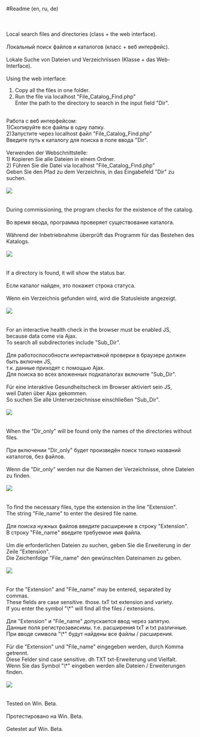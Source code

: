 #Readme (en, ru, de)<br />
<br />
<br />
<br />
Local search files and directories (class + the web interface).<br />
<br />
Локальный поиск файлов и каталогов (класс + веб интерфейс).<br />
<br />
Lokale Suche von Dateien und Verzeichnissen (Klasse + das Web-Interface).<br />
<br />
Using the web interface:<br />
1) Copy all the files in one folder.<br />
2) Run the file via localhost "File_Catalog_Find.php"<br />
Enter the path to the directory to search in the input field "Dir".<br />
<br />
Работа с веб интерфейсом:<br />
1)Скопируйте все файлы в одну папку.<br />
2)Запустите через localhost файл "File_Catalog_Find.php"<br />
Введите путь к каталогу для поиска в поле ввода "Dir".<br />
<br />
Verwenden der Webschnittstelle:<br />
1) Kopieren Sie alle Dateien in einem Ordner.<br />
2) Führen Sie die Datei via localhost "File_Catalog_Find.php"<br />
Geben Sie den Pfad zu dem Verzeichnis, in das Eingabefeld "Dir" zu suchen.<br />
<br />
<img src="https://3.downloader.disk.yandex.ua/preview/325b23723657b4b9e2a70411fbec321a6f51805862c75a6637209fb4b845e24e/inf/ZmLKnNJtbUCKFiGFxF2iYyFBHbNcS19XkizJw0AWzH4-AL1bWFbRTjef7-pVYdlYzIqLdaCms0_03X0mFVbTBQ%3D%3D?uid=0&filename=1.png&disposition=inline&hash=&limit=0&content_type=image%2Fpng&tknv=v2&size=1163x679" /><br />
<br />
<br />
During commissioning, the program checks for the existence of the catalog.<br />
<br />
Во время ввода, программа проверяет существование каталога.<br />
<br />
Während der Inbetriebnahme überprüft das Programm für das Bestehen des Katalogs.<br />
<br />
<img src="https://3.downloader.disk.yandex.ua/preview/60cf7020893c746ab3fb1819078b95db4a555940df359b520eb83ca365dde790/inf/wnw-kl27KhdbsfwmOy0cYbvDHOgT5MQBzJFn_OGA7Ty_eR6G5KOePtgarhwIiNU1F6Mh95eRf_m2SD3TFFE-uw%3D%3D?uid=0&filename=2.png&disposition=inline&hash=&limit=0&content_type=image%2Fpng&tknv=v2&size=1163x679" /><br />
<br />
<br />
If a directory is found, it will show the status bar.<br />
<br />
Если каталог найден, это покажет строка статуса.<br />
<br />
Wenn ein Verzeichnis gefunden wird, wird die Statusleiste angezeigt.<br />
<br />
<img src="https://1.downloader.disk.yandex.ua/preview/a5bbece83ec7631e25ade739bd0a045dbd449c5cb1f5f8eb5f0e01f4457981fd/inf/3qreOTN8mr7jifiK1tf9I_TtpsFEfrfXa8Ez7V6A2_nn6gGEp_rn54VGHqzjdJXY3PYKZmUSzieDpUbLdlT03w%3D%3D?uid=0&filename=3.png&disposition=inline&hash=&limit=0&content_type=image%2Fpng&tknv=v2&size=1163x679" /><br />
<br />
<br />
For an interactive health check in the browser must be enabled JS,<br />
because data come via Ajax.<br />
To search all subdirectories include "Sub_Dir".<br />
<br />
Для работоспособности интерактивной проверки в браузере должен быть включен JS,<br />
т.к. данные приходят с помощью Ajax.<br />
Для поиска во всех вложенных подкаталогах включите "Sub_Dir".<br />
<br />
Für eine interaktive Gesundheitscheck im Browser aktiviert sein JS,<br />
weil Daten über Ajax gekommen.<br />
So suchen Sie alle Unterverzeichnisse einschließen "Sub_Dir".<br />
<br />
<img src="https://4.downloader.disk.yandex.ua/preview/187a7014678c1704e085a18a3f8186672ef33e3fb14f82a8a857eecf9a4107c0/inf/3RBPV7b40vE6XYY2QAzlOwNcKsovTSUSeB8GLbX_QH_qVvsZ2E16_1QRXGKuWrT_EJ8ImoH4vK4Mq9-ATb9c6A%3D%3D?uid=0&filename=4.png&disposition=inline&hash=&limit=0&content_type=image%2Fpng&tknv=v2&size=1163x679" /><br />
<br />
<br />
When the "Dir_only" will be found only the names of the directories without files.<br />
<br />
При включении "Dir_only" будет произведён поиск только названий каталогов, без файлов.<br />
<br />
Wenn die "Dir_only" werden nur die Namen der Verzeichnisse, ohne Dateien zu finden.<br />
<br />
<img src="https://3.downloader.disk.yandex.ua/preview/ea44cac219a34c028e87b847e235ae1e0d54d3686dffe53c9cde288c653b583b/inf/3qreOTN8mr7jifiK1tf9I3dXYZZpPHstVjzL6tAOpgpmGMYvBWsO5chVuQBocb-AQZ3H-LQtlpfmyC8FxOfvig%3D%3D?uid=0&filename=5.png&disposition=inline&hash=&limit=0&content_type=image%2Fpng&tknv=v2&size=1163x679" /><br />
<br />
<br />
To find the necessary files, type the extension in the line "Extension".<br />
The string "File_name" to enter the desired file name.<br />
<br />
Для поиска нужных файлов введите расширение в строку "Extension".<br />
В строку "File_name" введите требуемое имя файла.<br />
<br />
Um die erforderlichen Dateien zu suchen, geben Sie die Erweiterung in der Zeile "Extension".<br />
Die Zeichenfolge "File_name" den gewünschten Dateinamen zu geben.<br />
<br />
<img src="https://3.downloader.disk.yandex.ua/preview/a432710b47bb8f2c9425d4559dadbedb7f7315a9ffbaad1525294ac13a482c29/inf/3iEuFx7x1YaL2535CC4kv9H_nccwlAEF2N_nDCCWRx-xuoqhhMjn9o7GVUhHGG46RBdBF5ocWAEh9MAGaRHpVA%3D%3D?uid=0&filename=6.png&disposition=inline&hash=&limit=0&content_type=image%2Fpng&tknv=v2&size=1163x679" /><br />
<br />
<br />
For the "Extension" and "File_name" may be entered, separated by commas.<br />
These fields are case sensitive. those. txT txt extension and variety.<br />
If you enter the symbol "\*" will find all the files / extensions.<br />
<br />
Для "Extension" и "File_name" допускается ввод через запятую.<br />
Данные поля регистрозависимы. т.е. расширения txT и txt различные.<br />
При вводе символа "\*" будут найдены все файлы / расширения.<br />
<br />
Für die "Extension" und "File_name" eingegeben werden, durch Komma getrennt.<br />
Diese Felder sind case sensitive. dh TXT txt-Erweiterung und Vielfalt.<br />
Wenn Sie das Symbol "\*" eingeben werden alle Dateien / Erweiterungen finden.<br />
<br />
<img src="https://1.downloader.disk.yandex.ua/preview/d66c5f1b022dcabc2c632b04430638fbca95643371346ddf96b44af1eaccc124/inf/e_citkAas9DV0DT5IghKZrSdNCNtiKtdxuz5mx3mJGdddWxFp6FrSk5gF6DNWP10DruubG9QYJ1ZPoOiHb-a4A%3D%3D?uid=0&filename=7.png&disposition=inline&hash=&limit=0&content_type=image%2Fpng&tknv=v2&size=1163x679" /><br />
<br />
<br />
Tested on Win. Beta.<br />
<br />
Протестировано на Win. Beta.<br />
<br />
Getestet auf Win. Beta.<br />
<br />
<br />
<br />
<br />
<br />
